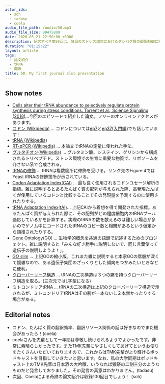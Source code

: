 ```yaml
---
actor_ids:
  - soh
  - tadasu
  - coela
audio_file_path: /audio/50.mp3
audio_file_size: 89475800
date: 2020-03-21 22:50:00 +0900
description: 記念すべき第50回は、酵母のストレス環境におけるタンパク質の翻訳制御に関する原著論文を紹介しました。
duration: "01:15:22"
layout: article
tags:
  - 論文紹介
  - tRNA
  - 翻訳
title: 50. My first journal club presentation
---
```


## Show notes
- [Cells alter their tRNA abundance to selectively regulate protein synthesis during stress conditions. Torrent et al., Science Signaling (2018)](https://www.ncbi.nlm.nih.gov/pubmed/30181241)...今回のエピソードで紹介した論文。フリーのオンラインアクセスがあります。
- [コドン (Wikipedia)](https://ja.wikipedia.org/wiki/%E3%82%B3%E3%83%89%E3%83%B3) ... コドンについては[ep7](https://researchat.fm/episode/7)と[ep37(入門編)](https://researchat.fm/episode/7)でも話しています！
- [tRNA (Wikipedia)](https://ja.wikipedia.org/wiki/%E8%BB%A2%E7%A7%BBRNA)
- [RT-qPCR (Wikipedia)](https://en.wikipedia.org/wiki/Real-time_polymerase_chain_reaction) ... 本論文でtRNAの定量に使われた手法。
- [グルタチオン(Wikipedia)](https://ja.wikipedia.org/wiki/%E3%82%B0%E3%83%AB%E3%82%BF%E3%83%81%E3%82%AA%E3%83%B3) ... グルタミン酸、システイン、グリシンから構成されるトリペプチド。ストレス環境での生育に重要な物質で、リボソームを介さない系で合成される。
- [tRNAの修飾](https://www.genetics.org/content/194/1/43) ... tRNAは複数箇所に修飾を受ける。リンク先のFigure 4ではYeast tRNAの修飾箇所が示されている。
- [Codon Adaptation Index(CAI)](https://www.ncbi.nlm.nih.gov/pubmed/3547335) ... 最も良く使用されるコドンユセージ解析の指標。雑に説明するとあるたんぱく質の配列が与えられた際、高発現たんぱくが使用しているコドンと比較することでその発現量を予測するのに使用されたりする。
- [tRNA Adaptation Index(tAI)](https://www.ncbi.nlm.nih.gov/pubmed/14627830)... 上記CAIから着想を得て開発された指標。あるたんぱく質が与えられた際に、その配列がどの程度細胞内のtRNAプール適応しているかを計算する。実際のtRNAの数を数えるのは難しい場合が多いのでゲノム中にコードされたtRNAのコピー数と相関があるという仮定から類推されたりする。
- [Gene Ontology(GO)](https://ja.wikipedia.org/wiki/%E9%81%BA%E4%BC%9D%E5%AD%90%E3%82%AA%E3%83%B3%E3%83%88%E3%83%AD%E3%82%B8%E3%83%BC) ... 生物学的概念を共通の語録で記述するためのプロジェクト。雑に説明すると「みんな好き勝手に説明しないで、同じ言葉使って遺伝子の説明しようよ！」。
- [GO slim](https://www.ebi.ac.uk/training/online/course/quickgo-quick-tour/what-go-slim) ... 上記GOの縮小版。これまた雑に説明すると本家GOの階層が深くて複雑なので、ある遺伝子集団のざっくりとした傾向をつかみたいときなどに便利。
- [クローバーリーフ構造](https://ja.wikipedia.org/wiki/%E3%83%95%E3%82%A1%E3%82%A4%E3%83%AB:%E8%BB%A2%E7%A7%BB%EF%BC%B2%EF%BC%AE%EF%BC%A1%E3%81%AE%E6%A7%8B%E9%80%A0%EF%BC%88%E3%82%AF%E3%83%AD%E3%83%BC%E3%83%90%E3%83%BC%E3%83%AA%E3%83%BC%E3%83%95%EF%BC%89.png) ... tRNAの二次構造は３つの腕を持つクローバーリーフ構造を取る。(三次元ではL字型になる)
- ミトコンドリアtRNA ... tRNAの二次構造は上記のクローバーリーフ構造で示されるが、ミトコンドリアtRNAはその腕が一本ないし２本無かったりする場合がある。

## Editorial notes
- コドン、たんぱく質の翻訳効率、翻訳リソース関係の話は好きなのでまた機会があったら！(coela)
- coelaさんを先輩として一年間は尊敬し続けられるようでよかったです。非常に素晴らしかったです。またTMK先輩にやさしくしてあげてというお便りをたくさんいただいておりますので、これからはTMK先輩がより輝けるポッドキャストを目指していきたいと思います。なお、私の大学同期はポッドキャスト上のTMK先輩は日本酒の大吟醸、いうなれば獺祭の二割三分のようなものだと発言しておりました。その発言の真意はわかりません。(tadasu)
- 次回、Coelaによる奇跡の論文紹介は収録100回目でしょう！ (soh)

